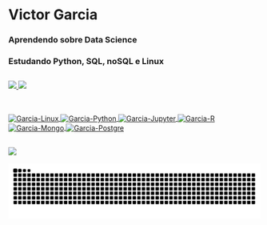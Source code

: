 # Victor Garcia    
### Aprendendo sobre Data Science
### Estudando Python, SQL, noSQL e Linux 
##
<div>
 <a href="https://github.com/Garcia-Victor">
 <img height="180em" src="https://github-readme-stats.vercel.app/api?username=Garcia-Victor&theme=dark"/>
 <img height="180em" src="https://github-readme-stats.vercel.app/api/top-langs/?username=Garcia-Victor&theme=dark"/>
</div>

## 
 
<div style="display: inline_block"><br>
  <img align="center" alt="Garcia-Linux" height="40" width="50" src="https://cdn.jsdelivr.net/gh/devicons/devicon/icons/linux/linux-original.svg">
  <img align="center" alt="Garcia-Python" height="40" width="50" src="https://cdn.jsdelivr.net/gh/devicons/devicon/icons/python/python-original.svg">
  <img align="center" alt="Garcia-Jupyter" height="40" width="50" src="https://cdn.jsdelivr.net/gh/devicons/devicon/icons/jupyter/jupyter-original-wordmark.svg">
  <img align="center" alt="Garcia-R" height="40" width="50" src="https://cdn.jsdelivr.net/gh/devicons/devicon/icons/r/r-original.svg">
  <img align="center" alt="Garcia-Mongo" height="40" width="50" src="https://cdn.jsdelivr.net/gh/devicons/devicon/icons/mongodb/mongodb-original-wordmark.svg">
  <img align="center" alt="Garcia-Postgre" height="40" width="50" src="https://cdn.jsdelivr.net/gh/devicons/devicon/icons/postgresql/postgresql-original-wordmark.svg">
</div> 

##
 
</div>  
<a href="https://www.linkedin.com/in/victornunesgarcia/" target="_blank"><img src="https://img.shields.io/badge/-LinkedIn-%230077B5?style=for-the-badge&logo=linkedin&logoColor=white" target="_blank"></a>  

![Snake animation](https://github.com/Garcia-Victor/Garcia-Victor/blob/output/github-contribution-grid-snake.svg)

</div>  
